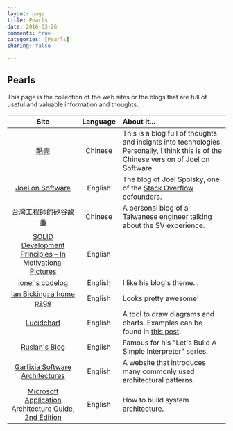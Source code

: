 ```yaml
---
layout: page
title: Pearls
date: 2016-03-26
comments: true
categories: [Pearls]
sharing: false

---
```


## Pearls

This page is the collection of the web sites or the blogs that are full of useful and valuable information and thoughts.

| Site | Language | About it... |
|:----:|:--------:|:-----------|
|[酷壳](http://coolshell.cn/)| Chinese | This is a blog full of thoughts and insights into technologies. Personally, I think this is of the Chinese version of Joel on Software. |
| [Joel on Software](http://www.joelonsoftware.com/) | English | The blog of Joel Spolsky, one of the [Stack Overflow](http://stackoverflow.com/) cofounders. |
|[台灣工程師的矽谷故事](http://winston-zh.attlin.com/)| Chinese | A personal blog of a Taiwanese engineer talking about the SV experience.|
|[SOLID Development Principles – In Motivational Pictures](https://lostechies.com/derickbailey/2009/02/11/solid-development-principles-in-motivational-pictures/)| English | |
|[ionel's codelog](https://blog.ionelmc.ro/)| English | I like his blog's theme... |
|[Ian Bicking: a home page](http://www.ianbicking.org/)| English | Looks pretty awesome! |
|[Lucidchart](https://www.lucidchart.com/)| English | A tool to draw diagrams and charts. Examples can be found in [this post](https://blog.ionelmc.ro/2015/02/09/understanding-python-metaclasses/). |
|[Ruslan's Blog](https://ruslanspivak.com/)| English | Famous for his "Let's Build A Simple Interpreter" series. |
|[Garfixia Software Architectures](http://www.dossier-andreas.net/software_architecture/)| English | A website that introduces many commonly used architectural patterns. |
|[Microsoft Application Architecture Guide, 2nd Edition](https://msdn.microsoft.com/en-us/library/ff650706.aspx)| English | How to build system architecture. |
